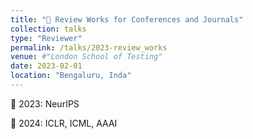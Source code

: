 ```yaml
---
title: "🚀 Review Works for Conferences and Journals"
collection: talks
type: "Reviewer"
permalink: /talks/2023-review_works
venue: #"London School of Testing"
date: 2023-02-01
location: "Bengaluru, Inda"
---
```


📍 2023: NeurIPS

📍 2024: ICLR, ICML, AAAI
